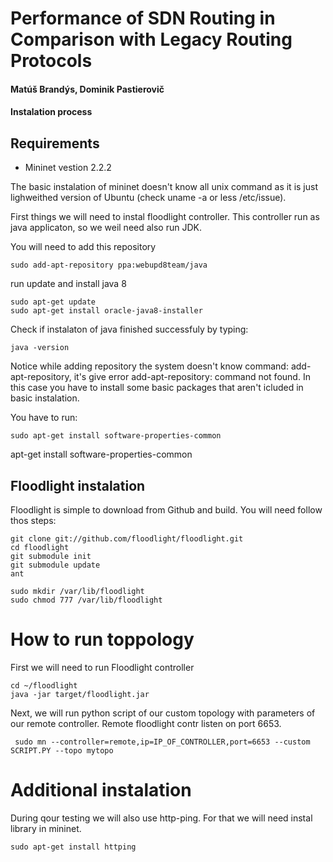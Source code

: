 # Performance of SDN Routing in Comparison with Legacy Routing Protocols
#### Matúš Brandýs, Dominik Pastierovič
#### Instalation process 

## Requirements
 - Mininet vestion 2.2.2

The basic instalation of mininet doesn't know all unix command as it is just lighweithed version of Ubuntu (check uname -a or less /etc/issue). 

First things we will need to instal floodlight controller. This controller run as java applicaton, so we weil need also run JDK.

You will need to add this repository 
```
sudo add-apt-repository ppa:webupd8team/java
```

run update and install java 8

```
sudo apt-get update
sudo apt-get install oracle-java8-installer
```

Check if instalaton of java finished successfuly by typing:

```
java -version
```

Notice
while adding repository the system doesn't know command: add-apt-repository, it's give error add-apt-repository: command not found. In this case you have to install some basic packages that aren't icluded in basic instalation.

You have to run:

```
sudo apt-get install software-properties-common
```

apt-get install software-properties-common


## Floodlight instalation

Floodlight is simple to download from Github and build. You will need follow thos steps:

```
git clone git://github.com/floodlight/floodlight.git
cd floodlight
git submodule init
git submodule update
ant
 
sudo mkdir /var/lib/floodlight
sudo chmod 777 /var/lib/floodlight
```

# How to run toppology

First we will need to run Floodlight controller

```
cd ~/floodlight
java -jar target/floodlight.jar
```
Next, we will run python script of our custom topology with parameters of our remote controller. Remote floodlight contr listen on port 6653.

```
 sudo mn --controller=remote,ip=IP_OF_CONTROLLER,port=6653 --custom SCRIPT.PY --topo mytopo
```

# Additional instalation

During qour testing we will also use http-ping. For that we will need instal library in mininet.

```
sudo apt-get install httping
```


